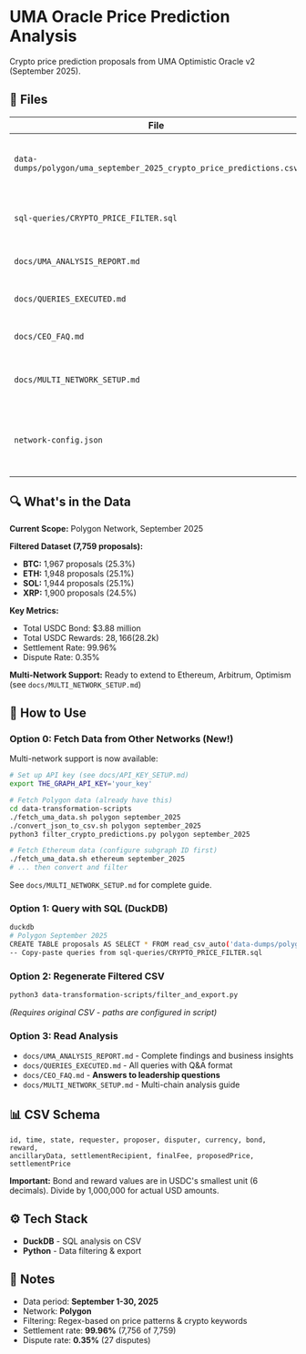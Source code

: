# UMA Oracle Price Prediction Analysis

Crypto price prediction proposals from UMA Optimistic Oracle v2 (September 2025).

## 📁 Files

| File | Purpose |
|------|---------|
| `data-dumps/polygon/uma_september_2025_crypto_price_predictions.csv` | **7,759 filtered proposals** (Polygon, Sep 2025) |
| `sql-queries/CRYPTO_PRICE_FILTER.sql` | SQL queries (DuckDB) to reproduce the filtering |
| `docs/UMA_ANALYSIS_REPORT.md` | Complete analysis & findings |
| `docs/QUERIES_EXECUTED.md` | All queries run with Q&A format |
| `docs/CEO_FAQ.md` | **Answers to CEO questions** |
| `docs/MULTI_NETWORK_SETUP.md` | Multi-network analysis setup guide |
| `network-config.json` | Network configuration (Polygon, Ethereum, Arbitrum, Optimism) |

## 🔍 What's in the Data

**Current Scope:** Polygon Network, September 2025

**Filtered Dataset (7,759 proposals):**
- **BTC:** 1,967 proposals (25.3%)
- **ETH:** 1,948 proposals (25.1%)
- **SOL:** 1,944 proposals (25.1%)
- **XRP:** 1,900 proposals (24.5%)

**Key Metrics:**
- Total USDC Bond: $3.88 million
- Total USDC Rewards: $28,166 ($28.2k)
- Settlement Rate: 99.96%
- Dispute Rate: 0.35%

**Multi-Network Support:** Ready to extend to Ethereum, Arbitrum, Optimism (see `docs/MULTI_NETWORK_SETUP.md`)

## 🚀 How to Use

### Option 0: Fetch Data from Other Networks (New!)

Multi-network support is now available:

```bash
# Set up API key (see docs/API_KEY_SETUP.md)
export THE_GRAPH_API_KEY='your_key'

# Fetch Polygon data (already have this)
cd data-transformation-scripts
./fetch_uma_data.sh polygon september_2025
./convert_json_to_csv.sh polygon september_2025
python3 filter_crypto_predictions.py polygon september_2025

# Fetch Ethereum data (configure subgraph ID first)
./fetch_uma_data.sh ethereum september_2025
# ... then convert and filter
```

See `docs/MULTI_NETWORK_SETUP.md` for complete guide.

### Option 1: Query with SQL (DuckDB)
```bash
duckdb
# Polygon September 2025
CREATE TABLE proposals AS SELECT * FROM read_csv_auto('data-dumps/polygon/uma_september_2025_crypto_price_predictions.csv');
-- Copy-paste queries from sql-queries/CRYPTO_PRICE_FILTER.sql
```

### Option 2: Regenerate Filtered CSV
```bash
python3 data-transformation-scripts/filter_and_export.py
```
*(Requires original CSV - paths are configured in script)*

### Option 3: Read Analysis
- `docs/UMA_ANALYSIS_REPORT.md` - Complete findings and business insights
- `docs/QUERIES_EXECUTED.md` - All queries with Q&A format
- `docs/CEO_FAQ.md` - **Answers to leadership questions**
- `docs/MULTI_NETWORK_SETUP.md` - Multi-chain analysis guide

## 📊 CSV Schema

```
id, time, state, requester, proposer, disputer, currency, bond, reward, 
ancillaryData, settlementRecipient, finalFee, proposedPrice, settlementPrice
```

**Important:** Bond and reward values are in USDC's smallest unit (6 decimals). Divide by 1,000,000 for actual USD amounts.

## ⚙️ Tech Stack

- **DuckDB** - SQL analysis on CSV
- **Python** - Data filtering & export

## 📝 Notes

- Data period: **September 1-30, 2025**
- Network: **Polygon**
- Filtering: Regex-based on price patterns & crypto keywords
- Settlement rate: **99.96%** (7,756 of 7,759)
- Dispute rate: **0.35%** (27 disputes)
